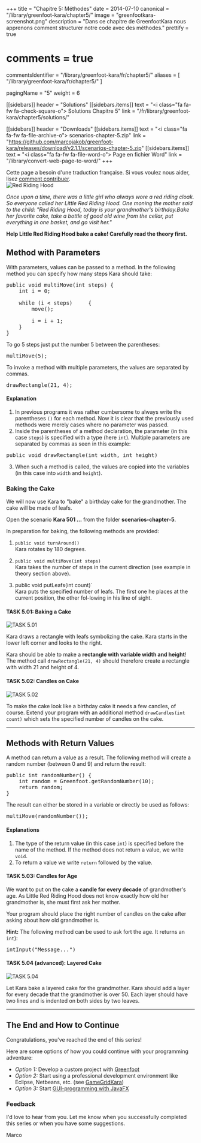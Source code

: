 +++
title = "Chapitre 5: Méthodes"
date = 2014-07-10
canonical = "/library/greenfoot-kara/chapter5/"
image = "greenfootkara-screenshot.png"
description = "Dans ce chapitre de GreenfootKara nous apprenons comment structurer notre code avec des méthodes."
prettify = true
# comments = true
commentsIdentifier = "/library/greenfoot-kara/fr/chapter5/"
aliases = [ 
  "/library/greenfoot-kara/fr/chapter5/" 
]

pagingName = "5"
weight = 6

[[sidebars]]
header = "Solutions"
[[sidebars.items]]
text = "<i class=\"fa fa-fw fa-check-square-o\"></i> Solutions Chapitre 5"
link = "/fr/library/greenfoot-kara/chapter5/solutions/"

[[sidebars]]
header = "Downloads"
[[sidebars.items]]
text = "<i class=\"fa fa-fw fa-file-archive-o\"></i> scenarios-chapter-5.zip"
link = "https://github.com/marcojakob/greenfoot-kara/releases/download/v2.1.1/scenarios-chapter-5.zip"
[[sidebars.items]]
text = "<i class=\"fa fa-fw fa-file-word-o\"></i> Page en fichier Word"
link = "/library/convert-web-page-to-word/"
+++

<div class="alert alert-warning">
  <i class="fa fa-language"></i> Cette page a besoin d'une traduction française. Si vous voulez nous aider, lisez <a href="/library/how-to-contribute/" class="alert-link">comment contribuer</a>.
</div>

<div class="row">
  <div class="col-sm-6">
    <img alt="Red Riding Hood" src="red-riding-hood.jpg">
  </div>
  <div class="col-sm-6">
    <p>
      <em>Once upon a time, there was a little girl who always wore a red riding cloak. So everyone called her Little Red Riding Hood. One moning the mother said to the child: "Red Riding Hood, today is your grandmother's birthday.Bake her favorite cake, take a bottle of good old wine from the cellar, put everything in one basket, and go visit her."</em>
    </p>
    <p><strong>Help Little Red Riding Hood bake a cake! Carefully read the theory first.
    </strong></p>
  </div>
</div>


## Method with Parameters

With parameters, values can be passed to a method. In the following method you can specify how many steps Kara should take:

<pre class="prettyprint lang-java">
public void multiMove(int steps) {
    int i = 0;
    
    while (i &lt; steps)     {
        move();
    
        i = i + 1;
    }
}
</pre>

To go 5 steps just put the number 5 between the parentheses:

<pre class="prettyprint lang-java">
multiMove(5);
</pre>

To invoke a method with multiple parameters, the values are separated by commas.

<pre class="prettyprint lang-java">
drawRectangle(21, 4);
</pre>


#### Explanation

1. In previous programs it was rather cumbersome to always write the parentheses `()` for each method. Now it is clear that the previously used methods were merely cases where no parameter was passed.
2. Inside the parentheses of a method declaration, the parameter (in this case `steps`) is specified with a type (here `int`). Multiple parameters are separated by commas as seen in this example:   
<pre class="prettyprint lang-java">
public void drawRectangle(int width, int height)
</pre>
3. When such a method is called, the values are copied into the variables (in this case into `width` and `height`).


### Baking the Cake

We will now use Kara to "bake" a birthday cake for the grandmother. The cake will be made of leafs.

Open the scenario **Kara 501 ...** from the folder **scenarios-chapter-5**.

In preparation for baking, the following methods are provided:

1. `public void turnAround()`   
Kara rotates by 180 degrees.

2. `public void multiMove(int steps)`   
Kara takes the number of steps in the current direction (see example in theory section above).

3. public void putLeafs(int count)`   
Kara puts the specified number of leafs. The first one he places at the current position, the other fol-lowing in his line of sight.


#### <i class="fa fa-rocket"></i> TASK 5.01: Baking a Cake

![TASK 5.01](task01.png) 

Kara draws a rectangle with leafs symbolizing the cake. Kara starts in the lower left corner and looks to the right.

Kara should be able to make a **rectangle with variable width and height**! 
The method call `drawRectangle(21, 4)` should therefore create a rectangle with width 21 and height of 4.


#### <i class="fa fa-rocket"></i> TASK 5.02: Candles on Cake

![TASK 5.02](task02.png) 

To make the cake look like a birthday cake it needs a few candles, of course. Extend your program with an additional method `drawCandles(int count)` which sets the specified number of candles on the cake. 


***

## Methods with Return Values

A method can return a value as a result. The following method will create a random number (between 0 and 9) and return the result:

<pre class="prettyprint lang-java">
public int randomNumber() {
    int random = Greenfoot.getRandomNumber(10);
    return random;
}
</pre>


The result can either be stored in a variable or directly be used as follows:

<pre class="prettyprint lang-java">
multiMove(randomNumber());
</pre>


#### Explanations

1. The type of the return value (in this case `int`) is specified before the name of the method. If the method does not return a value, we write `void`.
2. To return a value we write `return` followed by the value.


#### <i class="fa fa-rocket"></i> TASK 5.03: Candles for Age

We want to put on the cake a **candle for every decade** of grandmother's age. As Little Red Riding Hood does not know exactly how old her grandmother is, she must first ask her mother.

Your program should place the right number of candles on the cake after asking about how old grandmother is.

**Hint:** The following method can be used to ask fort the age. It returns an `int`): 
<pre class="prettyprint lang-java">
intInput("Message...")
</pre>


#### <i class="fa fa-rocket"></i> TASK 5.04 (advanced): Layered Cake

![TASK 5.04](task04.png) 

Let Kara bake a layered cake for the grandmother. Kara should add a layer for every decade that the grandmother is over 50. Each layer should have two lines and is indented on both sides by two leaves.


***

## The End and How to Continue

Congratulations, you've reached the end of this series!

Here are some options of how you could continue with your programming adventure:

* *Option 1:* Develop a custom project with [Greenfoot](https://www.greenfoot.org)
* *Option 2:* Start using a professional development environment like Eclipse, Netbeans, etc. (see [GameGridKara](/library/gamegrid-kara/))
* *Option 3:* Start [GUI-programming with JavaFX](/library/javafx-tutorial/)


### Feedback

I'd love to hear from you. Let me know when you successfully completed this series or when you have some suggestions. <a href="#disqus_thread"><i class="fa fa-comment-o"></i></a>

<i class="fa fa-beer"></i> Marco
